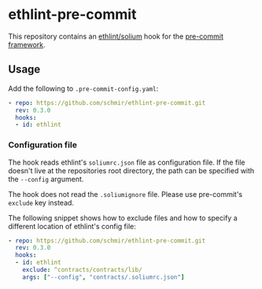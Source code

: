 # ethlint-pre-commit

This repository contains an
[ethlint/solium](https://github.com/duaraghav8/Ethlint) hook for the
[pre-commit framework](https://pre-commit.com/).


## Usage

Add the following to `.pre-commit-config.yaml`:

```yaml
- repo: https://github.com/schmir/ethlint-pre-commit.git
  rev: 0.3.0
  hooks:
  - id: ethlint
```

### Configuration file

The hook reads ethlint's `soliumrc.json` file as configuration
file. If the file doesn't live at the repositories root directory, the
path can be specified with the `--config` argument.

The hook does not read the `.soliumignore` file. Please use
pre-commit's `exclude` key instead.

The following snippet shows how to exclude files and how to specify
a different location of ethlint's config file:


```yaml
- repo: https://github.com/schmir/ethlint-pre-commit.git
  rev: 0.3.0
  hooks:
  - id: ethlint
    exclude: ^contracts/contracts/lib/
    args: ["--config", "contracts/.soliumrc.json"]
```

